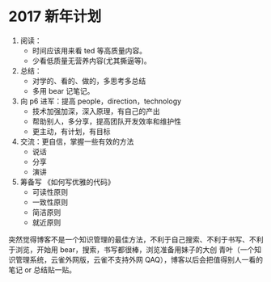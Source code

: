 # 2017 新年计划
1. 阅读：
	- 时间应该用来看 ted 等高质量内容。
	- 少看低质量无营养内容(尤其撕逼等)。
2. 总结：
	- 对学的、看的、做的，多思考多总结
	- 多用 bear 记笔记。
3. 向 p6 进军：提高 people，direction，technology
	- 技术加强加深，深入原理，有自己的产出
	* 帮助别人，多分享，提高团队开发效率和维护性
	* 更主动，有计划，有目标
4. 交流：更自信，掌握一些有效的方法
	- 说话
	- 分享
	- 演讲
5. 筹备写 《如何写优雅的代码》
	- 可读性原则
	- 一致性原则
	- 简洁原则
	- 就近原则


突然觉得博客不是一个知识管理的最佳方法，不利于自己搜索、不利于书写、不利于浏览，开始用 bear，搜索，书写都很棒，浏览准备用妹子的大创 青叶（一个知识管理系统，云雀外网版，云雀不支持外网 QAQ），博客以后会把值得别人一看的笔记 or 总结贴一贴。
